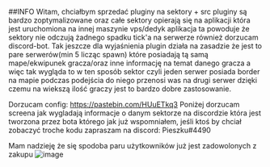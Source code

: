 ##INFO
Witam, chciałbym sprzedać pluginy na sektory + src 
pluginy są bardzo zoptymalizowane oraz całe sektory opierają się na aplikacji która jest uruchomiona na innej maszynie vps/dedyk aplikacja ta powoduje że sektory nie odczują żadnego spadku tick'a na serwerze również dorzucam discord-bot.
Tak jeszcze dla wyjaśnienia plugin działa na zasadzie że jest to pare serwerów(min 5 licząc spawn) które posiadają tą samą mape/ekwipunek gracza/oraz inne informację na temat danego gracza a więc tak wygląda to w ten sposób sektor czyli jeden serwer
posiada border na mapie podczas podejścia do niego przenosi was na drugi serwer dzięki czemu na wiekszą ilość graczy jest to bardzo dobre zastosowanie.

Dorzucam config: https://pastebin.com/HUuETkq3
Poniżej dorzucam screena jak wygladają informacje o danym sektorze na discordzie która jest tworzona przez bota którego jak już wspomniałem, jeśli ktoś by chciał zobaczyć troche kodu zapraszam na discord: Pieszku#4490

Mam nadzieję że się spodoba paru użytkowników już jest zadowolonych z zakupu
![image](https://user-images.githubusercontent.com/46606720/149803023-377ae1b2-2466-407f-b7fa-36fa1e1c625e.png)
